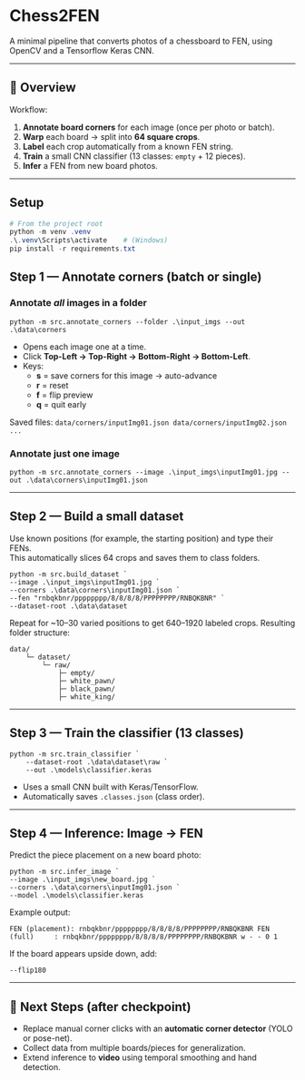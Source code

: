 # Chess2FEN

A minimal pipeline that converts photos of a chessboard to FEN, using OpenCV and a Tensorflow Keras CNN.

---

## 🧠 Overview

Workflow:

1. **Annotate board corners** for each image (once per photo or batch).
2. **Warp** each board → split into **64 square crops**.
3. **Label** each crop automatically from a known FEN string.
4. **Train** a small CNN classifier (13 classes: `empty` + 12 pieces).
5. **Infer** a FEN from new board photos.

---

## Setup

```powershell
# From the project root
python -m venv .venv
.\.venv\Scripts\activate    # (Windows)
pip install -r requirements.txt
```

## Step 1 — Annotate corners (batch or single)

### Annotate _all_ images in a folder

`python -m src.annotate_corners --folder .\input_imgs --out .\data\corners`

- Opens each image one at a time.
- Click **Top-Left → Top-Right → Bottom-Right → Bottom-Left**.
- Keys:
    - **s** = save corners for this image → auto-advance
    - **r** = reset
    - **f** = flip preview
    - **q** = quit early

Saved files:
`data/corners/inputImg01.json data/corners/inputImg02.json ...`

### Annotate just one image

`python -m src.annotate_corners --image .\input_imgs\inputImg01.jpg --out .\data\corners\inputImg01.json`

---
## Step 2 — Build a small dataset

Use known positions (for example, the starting position) and type their FENs.  
This automatically slices 64 crops and saves them to class folders.

```
python -m src.build_dataset `   
--image .\input_imgs\inputImg01.jpg `   
--corners .\data\corners\inputImg01.json `  
--fen "rnbqkbnr/pppppppp/8/8/8/8/PPPPPPPP/RNBQKBNR" `  
--dataset-root .\data\dataset
```

Repeat for ~10–30 varied positions to get 640–1920 labeled crops.
Resulting folder structure:

```
data/  
	└─ dataset/      
		└─ raw/          
			├─ empty/         
			├─ white_pawn/         
			├─ black_pawn/          
			├─ white_king/         
```
---

## Step 3 — Train the classifier (13 classes)

```
python -m src.train_classifier `  
	--dataset-root .\data\dataset\raw `
	--out .\models\classifier.keras
```

- Uses a small CNN built with Keras/TensorFlow.
- Automatically saves `.classes.json` (class order).

---

## Step 4 — Inference: Image → FEN

Predict the piece placement on a new board photo:

```
python -m src.infer_image `   
--image .\input_imgs\new_board.jpg `   
--corners .\data\corners\inputImg01.json `  
--model .\models\classifier.keras
```

Example output:

`FEN (placement): rnbqkbnr/pppppppp/8/8/8/8/PPPPPPPP/RNBQKBNR FEN (full)     : rnbqkbnr/pppppppp/8/8/8/8/PPPPPPPP/RNBQKBNR w - - 0 1`

If the board appears upside down, add:

`--flip180`

---

## 🧭 Next Steps (after checkpoint)

- Replace manual corner clicks with an **automatic corner detector** (YOLO or pose-net).
- Collect data from multiple boards/pieces for generalization.
- Extend inference to **video** using temporal smoothing and hand detection.
